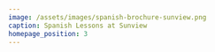 ```yaml
---
image: /assets/images/spanish-brochure-sunview.png
caption: Spanish Lessons at Sunview
homepage_position: 3
---
```


